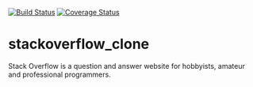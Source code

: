 [![Build Status](https://travis-ci.org/fahadmak/stackoverflow_clone.svg?branch=develop)](https://travis-ci.org/fahadmak/stackoverflow_clone)
[![Coverage Status](https://coveralls.io/repos/github/fahadmak/stackoverflow_clone/badge.svg?branch=develop)](https://coveralls.io/github/fahadmak/stackoverflow_clone?branch=develop)
# stackoverflow_clone
Stack Overflow is a question and answer website for hobbyists, amateur and professional programmers. 
